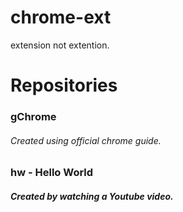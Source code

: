 # chrome-ext
extension not extention. 
# Repositories
### gChrome  
###### Created using official chrome guide.

### hw - Hello World
##### Created by watching a Youtube video.
